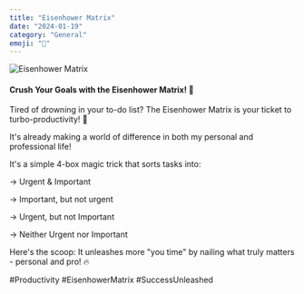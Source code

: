 ```yaml
---
title: "Eisenhower Matrix"
date: "2024-01-19"
category: "General"
emoji: "🔢"
---
```


![Eisenhower Matrix](/images/eisenhowerMatrix.jpg)

#### Crush Your Goals with the Eisenhower Matrix! 🚀

Tired of drowning in your to-do list? The Eisenhower Matrix is your ticket to turbo-productivity! 🌟

It's already making a world of difference in both my personal and professional life!

It's a simple 4-box magic trick that sorts tasks into:

-> Urgent & Important

-> Important, but not urgent

-> Urgent, but not Important

-> Neither Urgent nor Important

Here's the scoop: It unleashes more "you time" by nailing what truly matters - personal and pro! 🔥

#Productivity #EisenhowerMatrix #SuccessUnleashed
